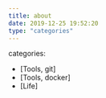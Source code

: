 ```yaml
---
title: about
date: 2019-12-25 19:52:20
type: "categories"
---
```


categories:
- [Tools, git]
- [Tools, docker]
- [Life]